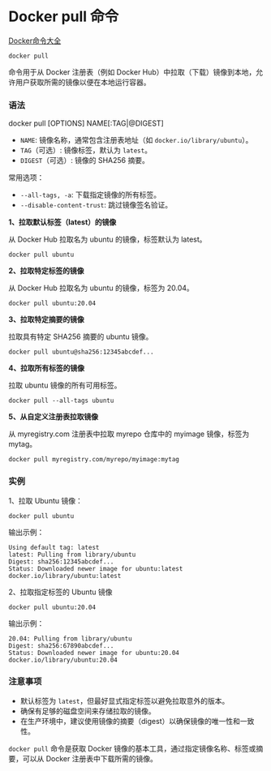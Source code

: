 # Docker pull 命令

[Docker命令大全](./docker-command-manual.md)

`docker pull` 

命令用于从 Docker 注册表（例如 Docker Hub）中拉取（下载）镜像到本地，允许用户获取所需的镜像以便在本地运行容器。

### 语法
docker pull [OPTIONS] NAME[:TAG|@DIGEST]

+ `NAME`: 镜像名称，通常包含注册表地址（如 `docker.io/library/ubuntu`）。
+ `TAG`（可选）: 镜像标签，默认为 `latest`。
+ `DIGEST`（可选）: 镜像的 SHA256 摘要。

常用选项：

+ `--all-tags, -a`: 下载指定镜像的所有标签。
+ `--disable-content-trust`: 跳过镜像签名验证。

**1、拉取默认标签（latest）的镜像**

从 Docker Hub 拉取名为 ubuntu 的镜像，标签默认为 latest。

```shell
docker pull ubuntu
```

**2、拉取特定标签的镜像**

从 Docker Hub 拉取名为 ubuntu 的镜像，标签为 20.04。

```shell
docker pull ubuntu:20.04
```

**3、拉取特定摘要的镜像**

拉取具有特定 SHA256 摘要的 ubuntu 镜像。

```shell
docker pull ubuntu@sha256:12345abcdef...
```

**4、拉取所有标签的镜像**

拉取 ubuntu 镜像的所有可用标签。

```shell
docker pull --all-tags ubuntu
```

**5、从自定义注册表拉取镜像**

从 myregistry.com 注册表中拉取 myrepo 仓库中的 myimage 镜像，标签为 mytag。

```shell
docker pull myregistry.com/myrepo/myimage:mytag
```

### 实例
1、拉取 Ubuntu 镜像：

```shell
docker pull ubuntu
```

输出示例：

```plain
Using default tag: latest
latest: Pulling from library/ubuntu
Digest: sha256:12345abcdef...
Status: Downloaded newer image for ubuntu:latest
docker.io/library/ubuntu:latest
```

2、拉取指定标签的 Ubuntu 镜像

```shell
docker pull ubuntu:20.04
```

输出示例：

```shell
20.04: Pulling from library/ubuntu
Digest: sha256:67890abcdef...
Status: Downloaded newer image for ubuntu:20.04
docker.io/library/ubuntu:20.04
```

### 注意事项
+ 默认标签为 `latest`，但最好显式指定标签以避免拉取意外的版本。
+ 确保有足够的磁盘空间来存储拉取的镜像。
+ 在生产环境中，建议使用镜像的摘要（digest）以确保镜像的唯一性和一致性。

`docker pull` 命令是获取 Docker 镜像的基本工具，通过指定镜像名称、标签或摘要，可以从 Docker 注册表中下载所需的镜像。